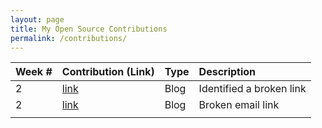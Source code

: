 ```yaml
---
layout: page
title: My Open Source Contributions
permalink: /contributions/
---
```


<!-- 
Type of the contribution should be "Wikipedia edit", "OpenStreet Map feature", "Documentation", "Course website", "Blog", 
"Browse Add-on", etc. 

The description should include a brief summary of what you did. 

Replace the first row with your contribution. 

--> 





| Week #       | Contribution (Link)  | Type  | Description | 
|---|:---|:---|:---| 
|  2   | [link](https://github.com/nyu-ossd-s19/andreawaxman-weekly/issues/2)    |   Blog  |   Identified a broken link    |
|  2   | [link](https://github.com/nyu-ossd-s19/TiaraIsTan-weekly/issues/2)  	 |   Blog  |   Broken email link   |
|     |     |     |      |
